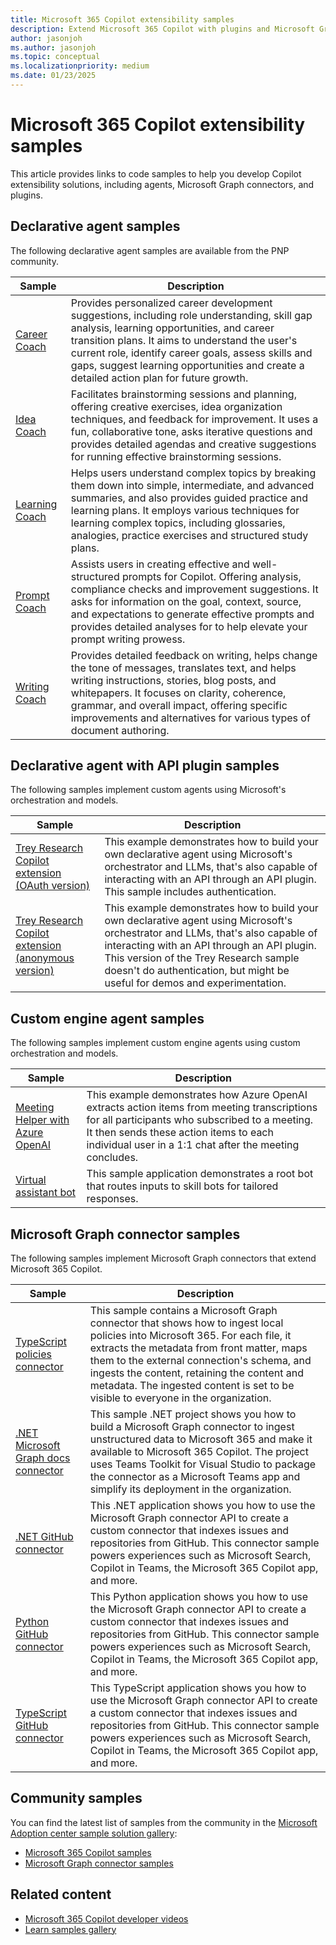 ```yaml
---
title: Microsoft 365 Copilot extensibility samples
description: Extend Microsoft 365 Copilot with plugins and Microsoft Graph connectors
author: jasonjoh
ms.author: jasonjoh
ms.topic: conceptual
ms.localizationpriority: medium
ms.date: 01/23/2025
---
```


# Microsoft 365 Copilot extensibility samples

This article provides links to code samples to help you develop Copilot extensibility solutions, including agents, Microsoft Graph connectors, and plugins.

## Declarative agent samples

The following declarative agent samples are available from the PNP community.

| Sample | Description |
|--------|-------------|
| [Career Coach](https://github.com/pnp/copilot-pro-dev-samples/tree/main/samples/da-CareerCoach) | Provides personalized career development suggestions, including role understanding, skill gap analysis, learning opportunities, and career transition plans. It aims to understand the user's current role, identify career goals, assess skills and gaps, suggest learning opportunities and create a detailed action plan for future growth. |
| [Idea Coach](https://github.com/pnp/copilot-pro-dev-samples/tree/main/samples/da-IdeaCoach) | Facilitates brainstorming sessions and planning, offering creative exercises, idea organization techniques, and feedback for improvement. It uses a fun, collaborative tone, asks iterative questions and provides detailed agendas and creative suggestions for running effective brainstorming sessions. |
| [Learning Coach](https://github.com/pnp/copilot-pro-dev-samples/tree/main/samples/da-LearningCoach) | Helps users understand complex topics by breaking them down into simple, intermediate, and advanced summaries, and also provides guided practice and learning plans. It employs various techniques for learning complex topics, including glossaries, analogies, practice exercises and structured study plans. |
| [Prompt Coach](https://github.com/pnp/copilot-pro-dev-samples/tree/main/samples/da-PromptCoach) | Assists users in creating effective and well-structured prompts for Copilot. Offering analysis, compliance checks and improvement suggestions. It asks for information on the goal, context, source, and expectations to generate effective prompts and provides detailed analyses for to help elevate your prompt writing prowess. |
| [Writing Coach](https://github.com/pnp/copilot-pro-dev-samples/tree/main/samples/da-WritingCoach) | Provides detailed feedback on writing, helps change the tone of messages, translates text, and helps writing instructions, stories, blog posts, and whitepapers. It focuses on clarity, coherence, grammar, and overall impact, offering specific improvements and alternatives for various types of document authoring. |

## Declarative agent with API plugin samples

The following samples implement custom agents using Microsoft's orchestration and models.

| Sample | Description |
|--------|-------------|
| [Trey Research Copilot extension (OAuth version)](https://github.com/OfficeDev/Copilot-for-M365-Samples/tree/main/samples/cext-trey-research-auth) | This example demonstrates how to build your own declarative agent using Microsoft's orchestrator and LLMs, that's also capable of interacting with an API through an API plugin. This sample includes authentication. |
| [Trey Research Copilot extension (anonymous version)](https://github.com/OfficeDev/Copilot-for-M365-Samples/tree/main/samples/cext-trey-research) | This example demonstrates how to build your own declarative agent using Microsoft's orchestrator and LLMs, that's also capable of interacting with an API through an API plugin. This version of the Trey Research sample doesn't do authentication, but might be useful for demos and experimentation. |

## Custom engine agent samples

The following samples implement custom engine agents using custom orchestration and models.

| Sample | Description |
|--------|-------------|
| [Meeting Helper with Azure OpenAI](https://github.com/OfficeDev/Microsoft-Teams-Samples/tree/main/samples/bot-ai-meeting-helper) | This example demonstrates how Azure OpenAI extracts action items from meeting transcriptions for all participants who subscribed to a meeting. It then sends these action items to each individual user in a 1:1 chat after the meeting concludes. |
| [Virtual assistant bot](https://github.com/OfficeDev/Microsoft-Teams-Samples/tree/main/samples/bot-virtual-assistant) | This sample application demonstrates a root bot that routes inputs to skill bots for tailored responses. |

## Microsoft Graph connector samples

The following samples implement Microsoft Graph connectors that extend Microsoft 365 Copilot.

| Sample | Description |
|--------|-------------|
| [TypeScript policies connector](https://adoption.microsoft.com/en-us/sample-solution-gallery/sample/pnp-graph-connector-nodejs-typescript-policies/) | This sample contains a Microsoft Graph connector that shows how to ingest local policies into Microsoft 365. For each file, it extracts the metadata from front matter, maps them to the external connection's schema, and ingests the content, retaining the content and metadata. The ingested content is set to be visible to everyone in the organization. |
| [.NET Microsoft Graph docs connector](https://adoption.microsoft.com/sample-solution-gallery/sample/pnp-graph-connector-dotnet-csharp-graphdocs-ttk/) | This sample .NET project shows you how to build a Microsoft Graph connector to ingest unstructured data to Microsoft 365 and make it available to Microsoft 365 Copilot. The project uses Teams Toolkit for Visual Studio to package the connector as a Microsoft Teams app and simplify its deployment in the organization. |
| [.NET GitHub connector](https://github.com/microsoftgraph/msgraph-sample-github-connector-dotnet) | This .NET application shows you how to use the Microsoft Graph connector API to create a custom connector that indexes issues and repositories from GitHub. This connector sample powers experiences such as Microsoft Search, Copilot in Teams, the Microsoft 365 Copilot app, and more. |
| [Python GitHub connector](https://github.com/microsoftgraph/msgraph-sample-github-connector-python) | This Python application shows you how to use the Microsoft Graph connector API to create a custom connector that indexes issues and repositories from GitHub. This connector sample powers experiences such as Microsoft Search, Copilot in Teams, the Microsoft 365 Copilot app, and more. |
| [TypeScript GitHub connector](https://github.com/microsoftgraph/msgraph-sample-github-connector-typescript) | This TypeScript application shows you how to use the Microsoft Graph connector API to create a custom connector that indexes issues and repositories from GitHub. This connector sample powers experiences such as Microsoft Search, Copilot in Teams, the Microsoft 365 Copilot app, and more. |

## Community samples

You can find the latest list of samples from the community in the [Microsoft Adoption center sample solution gallery](https://adoption.microsoft.com/en-us/sample-solution-gallery/?keyword=&sort-by=updateDateTime-true&page=1):

- [Microsoft 365 Copilot samples](https://adoption.microsoft.com/en-us/sample-solution-gallery/?keyword=&sort-by=updateDateTime-true&page=1&product=Microsoft+365+Copilot)
- [Microsoft Graph connector samples](https://adoption.microsoft.com/en-us/sample-solution-gallery/?keyword=&sort-by=updateDateTime-true&page=1&product=Microsoft+Graph+connectors)


## Related content

- [Microsoft 365 Copilot developer videos](https://www.youtube.com/@Microsoft365Developer)
- [Learn samples gallery](https://learn.microsoft.com/en-us/samples/browse/)
